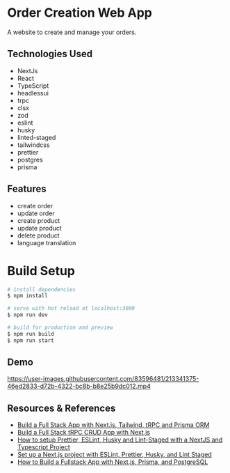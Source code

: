 # Order Creation Web App

A website to create and manage your orders.

## Technologies Used

-   NextJs
-   React
-   TypeScript
-   headlessui
-   trpc
-   clsx
-   zod
-   eslint
-   husky
-   linted-staged
-   tailwindcss
-   prettier
-   postgres
-   prisma

## Features

-   create order
-   update order
-   create product
-   update product
-   delete product
-   language translation

# Build Setup

```bash
# install dependencies
$ npm install

# serve with hot reload at localhost:3000
$ npm run dev

# build for production and preview
$ npm run build
$ npm run start
```

## Demo

https://user-images.githubusercontent.com/83596481/213341375-46ed2833-d72b-4322-bc8b-b8e25b9dc012.mp4

## Resources & References

-   [Build a Full Stack App with Next.js, Tailwind, tRPC and Prisma ORM](https://dev.to/franciscomendes10866/build-a-full-stack-app-with-nextjs-tailwind-trpc-and-prisma-orm-4ail)
-   [Build a Full Stack tRPC CRUD App with Next.js](https://codevoweb.com/build-a-fullstack-trpc-crud-app-with-nextjs/)
-   [How to setup Prettier, ESLint, Husky and Lint-Staged with a NextJS and Typescript Project](https://dev.to/joshchu/how-to-setup-prettier-eslint-husky-and-lint-staged-with-a-nextjs-and-typescript-project-i7b)
-   [Set up a Next.js project with ESLint, Prettier, Husky, and Lint Staged](https://amanhimself.dev/blog/setup-nextjs-project-with-eslint-prettier-husky-lint-staged/)
-   [How to Build a Fullstack App with Next.js, Prisma, and PostgreSQL](https://vercel.com/guides/nextjs-prisma-postgres)
